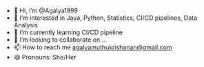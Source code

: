 - 👋 Hi, I’m @Agalya1999
- 👀 I’m interested in Java, Python, Statistics, CI/CD pipelines, Data Analysis
- 🌱 I’m currently learning CI/CD pipeline
- 💞️ I’m looking to collaborate on ...
- 📫 How to reach me agalyamuthukrishanan@gmail.com
- 😄 Pronouns: She/Her
<!---
Agalya1999/Agalya1999 is a ✨ special ✨ repository because its `README.md` (this file) appears on your GitHub profile.
You can click the Preview link to take a look at your changes.
--->
